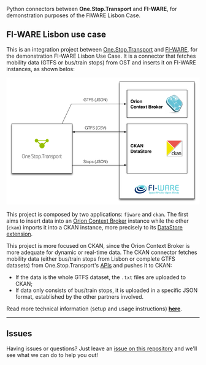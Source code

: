 Python connectors between **One.Stop.Transport** and **FI-WARE**, for demonstration purposes of the FIWARE Lisbon Case.

## FI-WARE Lisbon use case

This is an integration project between [One.Stop.Transport](https://ost.pt) and [FI-WARE](http://fi-ware.org), for the demonstration FI-WARE Lisbon Use Case. It is a connector that fetches mobility data (GTFS or bus/train stops) from OST and inserts it on FI-WARE instances, as shown belos: 

![Project structure representation](structure.png)

This project is composed by two applications: `fiware` and `ckan`. The first aims to insert data into an [Orion Context Broker](http://catalogue.fi-ware.org/enablers/configuration-manager-orion-context-broker) instance while the other (`ckan`) imports it into a CKAN instance, more precisely to its [DataStore extension](http://docs.ckan.org/en/latest/maintaining/datastore.html).

This project is more focused on CKAN, since the Orion Context Broker is more adequate for dynamic or real-time data. The CKAN connector fetches mobility data (either bus/train stops from Lisbon or complete GTFS datasets) from One.Stop.Transport's [APIs](https://developer.ost.pt/api-explorer/) and pushes it to CKAN:

  - If the data is the whole GTFS dataset, the `.txt` files are uploaded to CKAN;
  - If data only consists of bus/train stops, it is uploaded in a specific JSON format, established by the other partners involved.

Read more technical information (setup and usage instructions) **[here](fiware_lisbon)**.

---

## Issues

Having issues or questions? Just leave an [issue on this repository](https://github.com/OneStopTransport/Orion-Context-Broker-Exporter/issues) and we'll see what we can do to help you out!

